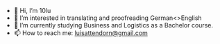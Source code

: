 - 👋 Hi, I’m 10lu
- 👀 I’m interested in translating and proofreading German<>English
- 🌱 I’m currently studying Business and Logistics as a Bachelor course.
- 📫 How to reach me: luisattendorn@gmail.com

<!---
10lulu/10lulu is a ✨ special ✨ repository because its `README.md` (this file) appears on your GitHub profile.
You can click the Preview link to take a look at your changes.
--->
